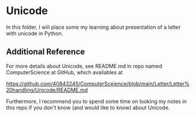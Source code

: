 # Unicode
In this folder, I will place some my learning about presentation of a letter with unicode in Python.
## Additional Reference
For more details about Unicode, see README.md in repo named ComputerScience at GitHub, which availables at 

https://github.com/40843245/ComputerSceience/blob/main/Letter/Letter%20handling/Unicode/README.md

Furthermore, I recommend you to spend some time on looking my notes in this repo if you don't know (and would like to know) about Unicode.
